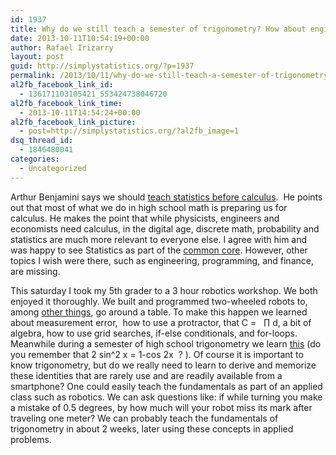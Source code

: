 ```yaml
---
id: 1937
title: Why do we still teach a semester of trigonometry? How about engineering instead?
date: 2013-10-11T10:54:19+00:00
author: Rafael Irizarry
layout: post
guid: http://simplystatistics.org/?p=1937
permalink: /2013/10/11/why-do-we-still-teach-a-semester-of-trigonometry-how-about-engineering-instead/
al2fb_facebook_link_id:
  - 136171103105421_553424738046720
al2fb_facebook_link_time:
  - 2013-10-11T14:54:24+00:00
al2fb_facebook_link_picture:
  - post=http://simplystatistics.org/?al2fb_image=1
dsq_thread_id:
  - 1846480041
categories:
  - Uncategorized
---
```

Arthur Benjamini says we should [teach statistics before calculus](http://www.ted.com/talks/arthur_benjamin_s_formula_for_changing_math_education.html).  He points out that most of what we do in high school math is preparing us for calculus. He makes the point that while physicists, engineers and economists need calculus, in the digital age, discrete math, probability and statistics are much more relevant to everyone else. I agree with him and was happy to see Statistics as part of the [common core](http://www.corestandards.org/Math). However, other topics I wish were there, such as engineering, programming, and finance, are missing.

This saturday I took my 5th grader to a 3 hour robotics workshop. We both enjoyed it thoroughly. We built and programmed two-wheeled robots to, among [other things](http://www.youtube.com/watch?v=24sX9MtqQNA), go around a table. To make this happen we learned about measurement error,  how to use a protractor, that C =   ∏ d, a bit of algebra, how to use grid searches, if-else conditionals, and for-loops. Meanwhile during a semester of high school trigonometry we learn [this](http://www.sosmath.com/trig/Trig5/trig5/trig5.html) (do you remember that 2 sin^2 x = 1-cos 2x  ? ). Of course it is important to know trigonometry, but do we really need to learn to derive and memorize these identities that are rarely use and are readily available from a smartphone? One could easily teach the fundamentals as part of an applied class such as robotics. We can ask questions like: if while turning you make a mistake of 0.5 degrees, by how much will your robot miss its mark after traveling one meter? We can probably teach the fundamentals of trigonometry in about 2 weeks, later using these concepts in applied problems.